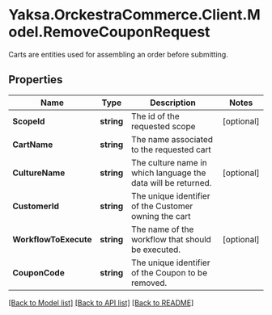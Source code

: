 # Yaksa.OrckestraCommerce.Client.Model.RemoveCouponRequest
Carts are entities used for assembling an order before submitting.

## Properties

Name | Type | Description | Notes
------------ | ------------- | ------------- | -------------
**ScopeId** | **string** | The id of the requested scope | [optional] 
**CartName** | **string** | The name associated to the requested cart | 
**CultureName** | **string** | The culture name in which language the data will be returned. | [optional] 
**CustomerId** | **string** | The unique identifier of the Customer owning the cart | 
**WorkflowToExecute** | **string** | The name of the workflow that should be executed. | [optional] 
**CouponCode** | **string** | The unique identifier of the Coupon to be removed. | 

[[Back to Model list]](../README.md#documentation-for-models) [[Back to API list]](../README.md#documentation-for-api-endpoints) [[Back to README]](../README.md)

